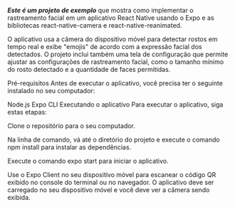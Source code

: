 ***Este é um projeto de exemplo*** que mostra como implementar o rastreamento facial em um aplicativo React Native usando o Expo e as bibliotecas react-native-camera e react-native-reanimated.

O aplicativo usa a câmera do dispositivo móvel para detectar rostos em tempo real e exibe "emojis" de acordo com a expressão facial dos detectados. O projeto inclui também uma tela de configuração que permite ajustar as configurações de rastreamento facial, como o tamanho mínimo do rosto detectado e a quantidade de faces permitidas.


Pré-requisitos
Antes de executar o aplicativo, você precisa ter o seguinte instalado no seu computador:

Node.js
Expo CLI
Executando o aplicativo
Para executar o aplicativo, siga estas etapas:

Clone o repositório para o seu computador.

Na linha de comando, vá até o diretório do projeto e execute o comando npm install para instalar as dependências.

Execute o comando expo start para iniciar o aplicativo.

Use o Expo Client no seu dispositivo móvel para escanear o código QR exibido no console do terminal ou no navegador.
O aplicativo deve ser carregado no seu dispositivo móvel e você deve ver a câmera sendo exibida.
